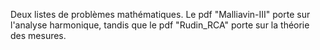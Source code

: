 Deux listes de problèmes mathématiques. Le pdf "Malliavin-III" porte sur l'analyse harmonique, tandis que le pdf "Rudin_RCA" porte sur la théorie des mesures.
